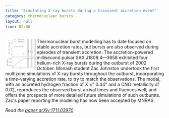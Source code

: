 ```yaml
---
title: "Simulating X-ray bursts during a transient accretion event"
category: thermonuclear bursts
layout: null
time: 02:00
---
```

<!-- header generated from blosxom format post; make_header.pl 23.1.2022 -->
<p>
<img src="images/johnston18.png" width="100" align="left">
</p>
<p>Thermonuclear burst modelling has to date focused on stable accretion rates,
but bursts are also observed during episodes of transient accretion.  The
accretion-powered millisecond pulsar SAX&nbsp;J1808.4&mdash;3658
exhibited 
four helium-rich X-ray bursts during the
outburst of 2002 October.
Monash student Zac Johnston undertook
the first multizone simulations of X-ray
bursts throughout the outburst, incorporating a time-varying accretion rate, to try to match the observations.
The
model, with an accreted hydrogen fraction of X =" 0.44" and a CNO metallicity of
0.02, reproduces the observed burst arrival times and fluences well, and offers the prospects of more detailed future simulations of such outbursts.
Zac's paper reporting the modeling has now been accepted by MNRAS.
<p><em>Read
the <a href="https://arxiv.org/abs/1711.03970">paper
arXiv:1711.03970</a></em>
